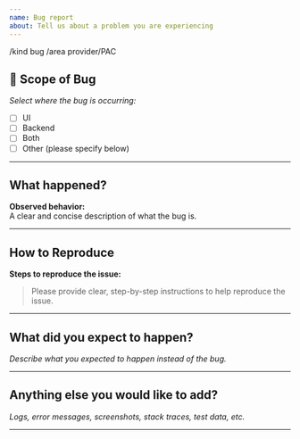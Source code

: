 ```yaml
---
name: Bug report
about: Tell us about a problem you are experiencing
---
```


/kind bug
/area provider/PAC

## 🐛 Scope of Bug

_Select where the bug is occurring:_

- [ ] UI  
- [ ] Backend  
- [ ] Both  
- [ ] Other (please specify below)

---

## What happened?

**Observed behavior:**  
A clear and concise description of what the bug is.

---

## How to Reproduce

**Steps to reproduce the issue:**


> Please provide clear, step-by-step instructions to help reproduce the issue.

---

## What did you expect to happen?

_Describe what you expected to happen instead of the bug._

---

## Anything else you would like to add?

_Logs, error messages, screenshots, stack traces, test data, etc._

---
